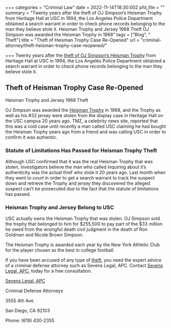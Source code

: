 +++
categories = "Criminal Law"
date = 2022-11-14T18:30:00Z
pfd_file = ""
summary = "Twenty years after the theft of OJ Simpson’s Heisman Trophy from Heritage Hall at USC in 1994, the Los Angeles Police Department obtained a search warrant in order to check phone records belonging to the man they believe stole it. Heisman Trophy and Jersey 1968 Theft OJ Simpson was awarded the Heisman Trophy in 1968"
tags = ["Blog", " Theft"]
title = "Theft of Heisman Trophy Case Re-Opened"
url = "criminal-attorney/theft-heisman-trophy-case-reopened/"

+++
Twenty years after the [theft of OJ Simpson’s Heisman Trophy](https://www.sevenslegal.com/san-diego-theft-lawyer/ "San Diego Theft Lawyer") from Heritage Hall at USC in 1994, the Los Angeles Police Department obtained a search warrant in order to check phone records belonging to the man they believe stole it.

## Theft of Heisman Trophy Case Re-Opened

Heisman Trophy and Jersey 1968 Theft

OJ Simpson was awarded the [Heisman Trophy](https://www.sevenslegal.com/san-diego-theft-lawyer/ "San Diego Theft Lawyer") in 1968, and the Trophy as well as his #32 jersey were stolen from the display case in Heritage Hall on the USC campus 20 years ago. TMZ, a celebrity news site, reported that this was a cold case until recently a man called USC claiming he had bought the Heisman Trophy years ago from a friend and was calling USC in order to confirm it was authentic.

### Statute of Limitations Has Passed for Heisman Trophy Theft

Although USC confirmed that it was the real Heisman Trophy that was stolen, investigators believe the man who called inquiring about it’s authenticity was the actual thief who stole it 20 years ago. Last month when they went to court in order to get a search warrant to track the suspect down and retrieve the Trophy and jersey they discovered the alleged suspect can’t be prosecuted due to the fact that the statute of limitations has passed.

### Heisman Trophy and Jersey Belong to USC

USC actually owns the Heisman Trophy that was stolen. OJ Simpson sold the trophy that belonged to him for $255,500 to pay part of the $33 million he owed from the wrongful death civil judgment in the death of Ron Goldman and Nicole Brown Simpson.

The Heisman Trophy is awarded each year by the New York Athletic Club for the player chosen as the best in college football.

If you have been accused of any type of [theft](https://www.sevenslegal.com/san-diego-theft-lawyer/ "San Diego Theft Lawyer"), you need the expert advice of a criminal defense attorney such as Sevens Legal, APC. Contact [Sevens Legal, APC](https://www.sevenslegal.com/ "Sevens Legal, APC"), today for a free consultation.

[Sevens Legal, APC](https://www.sevenslegal.com/ "Sevens Legal, APC")

Criminal Defense Attorneys

3555 4th Ave.

San Diego, CA 92103

Phone: (619) 430-2355
